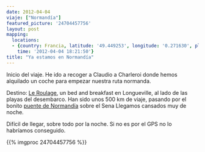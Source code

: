 ```yaml
---
date: 2012-04-04
viaje: ["Normandía"]
featured_picture: '24704457756'
layout: post
mapping:
  locations:
  - {country: Francia, latitude: '49.449253', longitude: '0.271630', place: Honfleur,
    time: '2012-04-04 18:21:50'}
title: "Ya estamos en Normandía"
---
```

Inicio del viaje. He ido a recoger a Claudio a Charleroi donde hemos alquilado un coche para empezar nuestra ruta normanda.

Destino: <a href="https://leroulage.pagesperso-orange.fr/">Le Roulage</a>, un bed and breakfast en Longueville, al lado de las playas del desembarco. Han sido unos 500 km de viaje, pasando por el bonito <a href="https://es.wikipedia.org/wiki/Puente_de_Normand%C3%ADa">puente de Normandía</a> sobre el Sena Llegamos cansados muy de noche.

Difícil de llegar, sobre todo por la noche. Si no es por el GPS no lo habríamos conseguido.

{{% imgproc 24704457756 %}}